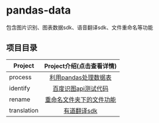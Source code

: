 # pandas-data
包含图片识别、图表数据sdk、语音翻译sdk、文件重命名等功能

## 项目目录

| Project              |       Project介绍(点击查看详情)    |
| --------             |          :----:                      |
| process              |          [利用pandas处理数据表][1]                    |
| identify             |          [百度识图api测试代码][2]                    |
| rename               |          [重命名文件夹下的文件功能][3]                    |
| translation          |          [有道翻译sdk][4]                    |

[1]:process
[2]:identify
[3]:rename
[4]:translation
